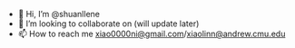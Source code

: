 - 👋 Hi, I’m @shuanllene
- 💞️ I’m looking to collaborate on (will update later)
- 📫 How to reach me xiao0000ni@gmail.com/xiaolinn@andrew.cmu.edu

<!---
shuanllene/shuanllene is a ✨ special ✨ repository because its `README.md` (this file) appears on your GitHub profile.
You can click the Preview link to take a look at your changes.
--->
